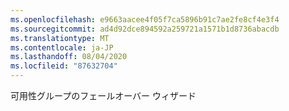 ```yaml
---
ms.openlocfilehash: e9663aacee4f05f7ca5896b91c7ae2fe8cf4e3f4
ms.sourcegitcommit: ad4d92dce894592a259721a1571b1d8736abacdb
ms.translationtype: MT
ms.contentlocale: ja-JP
ms.lasthandoff: 08/04/2020
ms.locfileid: "87632704"
---
```

可用性グループのフェールオーバー ウィザード
